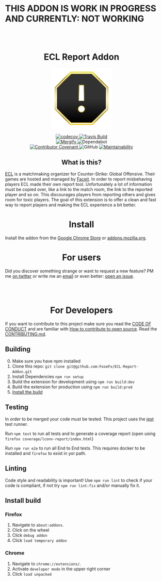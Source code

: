 # THIS ADDON IS WORK IN PROGRESS AND CURRENTLY: NOT WORKING

<br><br>

<h1 align="center">ECL Report Addon</h1>

<p align="center"><img alt="Logo" src="ECLRA.png" width="40%"></p>


<p align="center">
    <a href="https://codecov.io/gh/FoseFx/ECL-Report-Addon">
        <img src="https://codecov.io/gh/FoseFx/ECL-Report-Addon/branch/master/graph/badge.svg" alt="codecov">
    </a>
    <a href="https://travis-ci.com/FoseFx/ECL-Report-Addon">
        <img src="https://travis-ci.com/FoseFx/ECL-Report-Addon.svg?branch=master" alt="Travis Build">
    </a>
    <br>
    <a href="https://mergify.io">
        <img src="https://img.shields.io/endpoint.svg?url=https://gh.mergify.io/badges/FoseFx/ECL-Report-Addon&style=flat" alt="Mergify">
    </a>
    <a>
        <img alt="Dependabot" src="https://api.dependabot.com/badges/status?host=github&repo=FoseFx/ECL-Report-Addon" >
    </a>
    <br>
    <a href="CODE_OF_CONDUCT.md">
        <img src="https://img.shields.io/badge/Contributor%20Covenant-v1.4%20adopted-ff69b4.svg" alt="Contributor Covenant">
    </a>
    <img src="https://img.shields.io/github/license/Fosefx/ECL-Report-Addon" alt="GitHub">
    <a href="https://codeclimate.com/github/FoseFx/ECL-Report-Addon/maintainability">
        <img src="https://api.codeclimate.com/v1/badges/53d21221c122857a0678/maintainability" alt="Maintainability">
    </a>  
</p>


<h2 align="center">What is this?</h2>

[ECL](https://ecl.gg/) is a matchmaking organizer for Counter-Strike: Global Offensive.
Their games are hosted and managed by [Faceit](https://www.faceit.com/).
In order to report misbehaving players ECL made their own report tool.
Unfortunately a lot of information must be copied over, like a link to the match room, the link to the reported player
and so on.
This discourages players from reporting others and gives room for toxic players.
The goal of this extension is to offer a clean and fast way to report players and
making the ECL experience a bit better.

<h1 align="center">Install</h1>

Install the addon from the [Google Chrome Store][chrome] or [addons.mozilla.org][mozilla].


<h1 align="center">For users</h1>

Did you discover something strange or want to request a new feature?
PM me [on twitter](https://www.twitter.com/FoseFx) or write me an [email](mailto:info@fosefx.com) or even better: [open an issue](https://github.com/FoseFx/ECL-Report-Addon/issues/new).


<br><br>

<h1 id="for-developers" align="center">For Developers</h1>

If you want to contribute to this project make sure you read the [CODE OF CONDUCT](CODE_OF_CONDUCT.md) and are familiar with [How to contribute to open source](https://opensource.guide/how-to-contribute/#a-checklist-before-you-contribute). Read the [CONTRIBUTING.md](CONTRIBUTING.md).

## Building

0. Make sure you have npm installed
1. Clone this repo: `git clone git@github.com:FoseFx/ECL-Report-Addon.git`
2. Install Dependencies `npm run setup`
3. Build the extension for development using `npm run build:dev`
4. Build the extension for production using `npm run build:prod`
5. [Install the build](#install-build)

## Testing
In order to be merged your code must be tested.
This project uses the [jest](https://jestjs.io/) test runner.

Run `npm test` to run all tests and to generate a coverage report (open using `firefox coverage/lconv-report/index.html`)

Run `npm run e2e` to run all End to End tests.
This requires docker to be installed and `firefox` to exist in yor path.

## Linting
Code style and readability is important! Use `npm run lint` to check if your code is compliant, if not try `npm run lint:fix` and/or manually fix it.

## Install build

### Firefox

1. Navigate to `about:addons`.
2. Click on the wheel
3. Click `debug addon`
4. Click `load temporary addon`


### Chrome

1. Navigate to `chrome://extensions/`.
2. Activate `developer mode` in the upper right corner
3. Click `load unpacked`

<br><br>

[gh-release]: about:blank
[mozilla]: about:blank
[chrome]: about:blank

